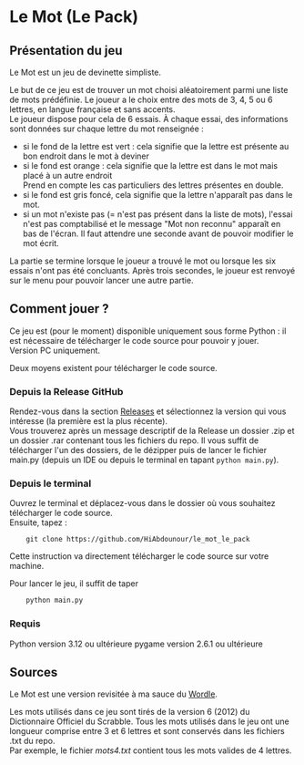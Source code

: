 # Le Mot (Le Pack)

## Présentation du jeu

Le Mot est un jeu de devinette simpliste.

Le but de ce jeu est de trouver un mot choisi aléatoirement parmi une liste de mots prédéfinie. Le joueur a le choix entre des mots de 3, 4, 5 ou 6 lettres, en langue française et sans accents.\
Le joueur dispose pour cela de 6 essais. À chaque essai, des informations sont données sur chaque lettre du mot renseignée :
- si le fond de la lettre est vert : cela signifie que la lettre est présente au bon endroit dans le mot à deviner
- si le fond est orange : cela signifie que la lettre est dans le mot mais placé à un autre endroit\
Prend en compte les cas particuliers des lettres présentes en double.
- si le fond est gris foncé, cela signifie que la lettre n'apparaît pas dans le mot.
- si un mot n'existe pas (= n'est pas présent dans la liste de mots), l'essai n'est pas comptabilisé et le message "Mot non reconnu" apparaît en bas de l'écran. Il faut attendre une seconde avant de pouvoir modifier le mot écrit.

La partie se termine lorsque le joueur a trouvé le mot ou lorsque les six essais n'ont pas été concluants. Après trois secondes, le joueur est renvoyé sur le menu pour pouvoir lancer une autre partie.

## Comment jouer ?

Ce jeu est (pour le moment) disponible uniquement sous forme Python : il est nécessaire de télécharger le code source pour pouvoir y jouer.\
Version PC uniquement.

Deux moyens existent pour télécharger le code source.

### Depuis la Release GitHub

Rendez-vous dans la section [Releases](https://github.com/HiAbdounour/releases) et sélectionnez la version qui vous intéresse (la première est la plus récente).\
Vous trouverez après un message descriptif de la Release un dossier .zip et un dossier .rar contenant tous les fichiers du repo. Il vous suffit de télécharger l'un des dossiers, de le dézipper puis de lancer le fichier main.py (depuis un IDE ou depuis le terminal en tapant `python main.py`).

### Depuis le terminal

Ouvrez le terminal et déplacez-vous dans le dossier où vous souhaitez télécharger le code source.\
Ensuite, tapez :
```git
    git clone https://github.com/HiAbdounour/le_mot_le_pack
```

Cette instruction va directement télécharger le code source sur votre machine.

Pour lancer le jeu, il suffit de taper
```bash
    python main.py
```

### Requis

Python version 3.12 ou ultérieure
pygame version 2.6.1 ou ultérieure

## Sources

Le Mot est une version revisitée à ma sauce du [Wordle](https://github.com/louanben/wordle-fr). 

Les mots utilisés dans ce jeu sont tirés de la version 6 (2012) du Dictionnaire Officiel du Scrabble. Tous les mots utilisés dans le jeu ont une longueur comprise entre 3 et 6 lettres et sont conservés dans les fichiers .txt du repo.\
Par exemple, le fichier *mots4.txt* contient tous les mots valides de 4 lettres.

